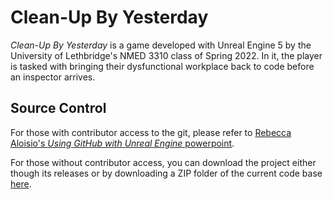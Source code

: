 # Clean-Up By Yesterday

*Clean-Up By Yesterday* is a game developed with Unreal Engine 5 by the University of Lethbridge's NMED 3310 class of Spring 2022. In it, the player is tasked with bringing their dysfunctional workplace back to code before an inspector arrives.

## Source Control

For those with contributor access to the git, please refer to [Rebecca Aloisio's *Using GitHub with Unreal Engine* powerpoint](http://mirkwood.cs.edinboro.edu/~bennett/class/csci340/spring2021/notes/Git/Using%20GitHub%20with%20Unreal%20Engine%20Version%202.pdf).

For those without contributor access, you can download the project either though its releases or by downloading a ZIP folder of the current code base [here](https://github.com/PersonMeetup/CleanByYesterday/archive/refs/heads/master.zip).